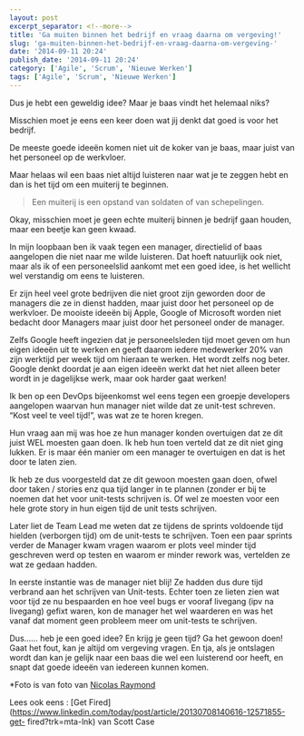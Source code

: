 ```yaml
---
layout: post
excerpt_separator: <!--more-->
title: 'Ga muiten binnen het bedrijf en vraag daarna om vergeving!'
slug: 'ga-muiten-binnen-het-bedrijf-en-vraag-daarna-om-vergeving-'
date: '2014-09-11 20:24'
publish_date: '2014-09-11 20:24'
category: ['Agile', 'Scrum', 'Nieuwe Werken']
tags: ['Agile', 'Scrum', 'Nieuwe Werken']
---
```

Dus je hebt een geweldig idee? Maar je baas vindt het helemaal niks?  
  
Misschien moet je eens een keer doen wat jij denkt dat goed is voor het
bedrijf.  
  
De meeste goede ideeën komen niet uit de koker van je baas, maar juist van het
personeel op de werkvloer.  
<!--more-->
Maar helaas wil een baas niet altijd luisteren naar wat je te zeggen hebt en
dan is het tijd om een muiterij te beginnen.

> Een muiterij is een opstand van soldaten of van schepelingen.

Okay, misschien moet je geen echte muiterij binnen je bedrijf gaan houden,
maar een beetje kan geen kwaad.  
  
In mijn loopbaan ben ik vaak tegen een manager, directielid of baas aangelopen
die niet naar me wilde luisteren. Dat hoeft natuurlijk ook niet, maar als ik
of een personeelslid aankomt met een goed idee, is het wellicht wel verstandig
om eens te luisteren.  
  
Er zijn heel veel grote bedrijven die niet groot zijn geworden door de
managers die ze in dienst hadden, maar juist door het personeel op de
werkvloer. De mooiste ideeën bij Apple, Google of Microsoft worden niet
bedacht door Managers maar juist door het personeel onder de manager.  
  
Zelfs Google heeft ingezien dat je personeelsleden tijd moet geven om hun
eigen ideeën uit te werken en geeft daarom iedere medewerker 20% van zijn
werktijd per week tijd om hieraan te werken. Het wordt zelfs nog beter. Google
denkt doordat je aan eigen ideeën werkt dat het niet alleen beter wordt in je
dagelijkse werk, maar ook harder gaat werken!  
  
Ik ben op een DevOps bijeenkomst wel eens tegen een groepje developers
aangelopen waarvan hun manager niet wilde dat ze unit-test schreven. “Kost
veel te veel tijd!”, was wat ze te horen kregen.  
  
Hun vraag aan mij was hoe ze hun manager konden overtuigen dat ze dit juist
WEL moesten gaan doen. Ik heb hun toen verteld dat ze dit niet ging lukken. Er
is maar één manier om een manager te overtuigen en dat is het door te laten
zien.  
  
Ik heb ze dus voorgesteld dat ze dit gewoon moesten gaan doen, ofwel door
taken / stories enz qua tijd langer in te plannen (zonder er bij te noemen dat
het voor unit-tests schrijven is. Of wel ze moesten voor een hele grote story
in hun eigen tijd de unit tests schrijven.  
  
Later liet de Team Lead me weten dat ze tijdens de sprints voldoende tijd
hielden (verborgen tijd) om de unit-tests te schrijven. Toen een paar sprints
verder de Manager kwam vragen waarom er plots veel minder tijd geschreven werd
op testen en waarom er minder rework was, vertelden ze wat ze gedaan hadden.  
  
In eerste instantie was de manager niet blij! Ze hadden dus dure tijd verbrand
aan het schrijven van Unit-tests. Echter toen ze lieten zien wat voor tijd ze
nu bespaarden en hoe veel bugs er vooraf livegang (ipv na livegang) gefixt
waren, kon de manager het wel waarderen en was het vanaf dat moment geen
probleem meer om unit-tests te schrijven.  
  
Dus…… heb je een goed idee? En krijg je geen tijd? Ga het gewoon doen! Gaat
het fout, kan je altijd om vergeving vragen. En tja, als je ontslagen wordt
dan kan je gelijk naar een baas die wel een luisterend oor heeft, en snapt dat
goede ideeën van iedereen kunnen komen.  
  
*Foto is van foto van [Nicolas Raymond](https://www.flickr.com/photos/80497449@N04/)  
  
Lees ook eens : [Get
Fired](https://www.linkedin.com/today/post/article/20130708140616-12571855-get-
fired?trk=mta-lnk) van Scott Case


